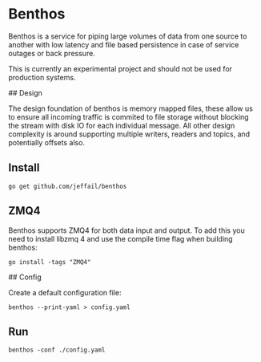 Benthos
=======

Benthos is a service for piping large volumes of data from one source to another with low latency and file based persistence in case of service outages or back pressure.

This is currently an experimental project and should not be used for production systems.

## Design

The design foundation of benthos is memory mapped files, these allow us to ensure all incoming traffic is commited to file storage without blocking the stream with disk IO for each individual message. All other design complexity is around supporting multiple writers, readers and topics, and potentially offsets also.

## Install

```shell
go get github.com/jeffail/benthos
```

## ZMQ4

Benthos supports ZMQ4 for both data input and output. To add this you need to install libzmq 4 and use the compile time flag when building benthos:

```shell
go install -tags "ZMQ4"
```

## Config

Create a default configuration file:

```shell
benthos --print-yaml > config.yaml
```

## Run

```shell
benthos -conf ./config.yaml
```

